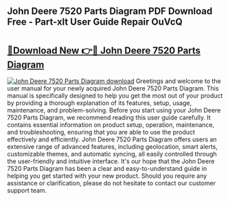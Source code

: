 ## John Deere 7520 Parts Diagram PDF Download Free - Part-xlt User Guide Repair OuVcQ

# <h2><a href="http://dfke5yq.blite.top/?on=John+Deere+7520+Parts+Diagram">🔗Download New 👉🔴 John Deere 7520 Parts Diagram</a></h2>

[![John Deere 7520 Parts Diagram download](https://i.imgur.com/lujVjoI.png)](http://dfke5yq.blite.top/?on=John+Deere+7520+Parts+Diagram)
Greetings and welcome to the user manual for your newly acquired John Deere 7520 Parts Diagram. This manual is specifically designed to help you get the most out of your product by providing a thorough explanation of its features, setup, usage, maintenance, and problem-solving. Before you start using your John Deere 7520 Parts Diagram, we recommend reading this user guide carefully. It contains essential information on product setup, operation, maintenance, and troubleshooting, ensuring that you are able to use the product effectively and efficiently. John Deere 7520 Parts Diagram offers users an extensive range of advanced features, including geolocation, smart alerts, customizable themes, and automatic syncing, all easily controlled through the user-friendly and intuitive interface. It's our hope that the John Deere 7520 Parts Diagram has been a clear and easy-to-understand guide in helping you get started with your new product. Should you require any assistance or clarification, please do not hesitate to contact our customer support team.

